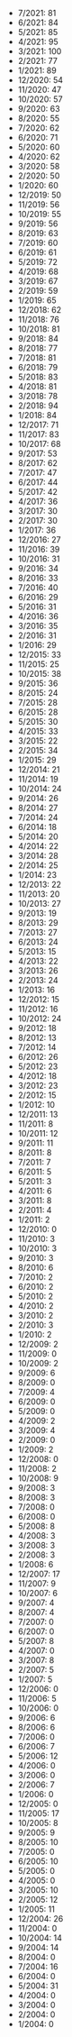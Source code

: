 *  7/2021: 81
*  6/2021: 84
*  5/2021: 85
*  4/2021: 95
*  3/2021: 100
*  2/2021: 77
*  1/2021: 89
*  12/2020: 54
*  11/2020: 47
*  10/2020: 57
*  9/2020: 63
*  8/2020: 55
*  7/2020: 62
*  6/2020: 71
*  5/2020: 60
*  4/2020: 62
*  3/2020: 58
*  2/2020: 50
*  1/2020: 60
*  12/2019: 50
*  11/2019: 56
*  10/2019: 55
*  9/2019: 56
*  8/2019: 63
*  7/2019: 60
*  6/2019: 61
*  5/2019: 72
*  4/2019: 68
*  3/2019: 67
*  2/2019: 59
*  1/2019: 65
*  12/2018: 62
*  11/2018: 76
*  10/2018: 81
*  9/2018: 84
*  8/2018: 77
*  7/2018: 81
*  6/2018: 79
*  5/2018: 83
*  4/2018: 81
*  3/2018: 78
*  2/2018: 94
*  1/2018: 84
*  12/2017: 71
*  11/2017: 83
*  10/2017: 68
*  9/2017: 53
*  8/2017: 62
*  7/2017: 47
*  6/2017: 44
*  5/2017: 42
*  4/2017: 36
*  3/2017: 30
*  2/2017: 30
*  1/2017: 36
*  12/2016: 27
*  11/2016: 39
*  10/2016: 31
*  9/2016: 34
*  8/2016: 33
*  7/2016: 40
*  6/2016: 29
*  5/2016: 31
*  4/2016: 36
*  3/2016: 35
*  2/2016: 31
*  1/2016: 29
*  12/2015: 33
*  11/2015: 25
*  10/2015: 38
*  9/2015: 36
*  8/2015: 24
*  7/2015: 28
*  6/2015: 28
*  5/2015: 30
*  4/2015: 33
*  3/2015: 22
*  2/2015: 34
*  1/2015: 29
*  12/2014: 21
*  11/2014: 19
*  10/2014: 24
*  9/2014: 26
*  8/2014: 27
*  7/2014: 24
*  6/2014: 18
*  5/2014: 20
*  4/2014: 22
*  3/2014: 28
*  2/2014: 25
*  1/2014: 23
*  12/2013: 22
*  11/2013: 20
*  10/2013: 27
*  9/2013: 19
*  8/2013: 29
*  7/2013: 27
*  6/2013: 24
*  5/2013: 15
*  4/2013: 22
*  3/2013: 26
*  2/2013: 24
*  1/2013: 16
*  12/2012: 15
*  11/2012: 16
*  10/2012: 24
*  9/2012: 18
*  8/2012: 13
*  7/2012: 14
*  6/2012: 26
*  5/2012: 23
*  4/2012: 18
*  3/2012: 23
*  2/2012: 15
*  1/2012: 10
*  12/2011: 13
*  11/2011: 8
*  10/2011: 12
*  9/2011: 11
*  8/2011: 8
*  7/2011: 7
*  6/2011: 5
*  5/2011: 3
*  4/2011: 6
*  3/2011: 8
*  2/2011: 4
*  1/2011: 2
*  12/2010: 0
*  11/2010: 3
*  10/2010: 3
*  9/2010: 3
*  8/2010: 6
*  7/2010: 2
*  6/2010: 2
*  5/2010: 2
*  4/2010: 2
*  3/2010: 2
*  2/2010: 3
*  1/2010: 2
*  12/2009: 2
*  11/2009: 0
*  10/2009: 2
*  9/2009: 6
*  8/2009: 0
*  7/2009: 4
*  6/2009: 0
*  5/2009: 0
*  4/2009: 2
*  3/2009: 4
*  2/2009: 0
*  1/2009: 2
*  12/2008: 0
*  11/2008: 2
*  10/2008: 9
*  9/2008: 3
*  8/2008: 3
*  7/2008: 0
*  6/2008: 0
*  5/2008: 8
*  4/2008: 3
*  3/2008: 3
*  2/2008: 3
*  1/2008: 6
*  12/2007: 17
*  11/2007: 9
*  10/2007: 6
*  9/2007: 4
*  8/2007: 4
*  7/2007: 0
*  6/2007: 0
*  5/2007: 8
*  4/2007: 0
*  3/2007: 8
*  2/2007: 5
*  1/2007: 5
*  12/2006: 0
*  11/2006: 5
*  10/2006: 0
*  9/2006: 6
*  8/2006: 6
*  7/2006: 0
*  6/2006: 7
*  5/2006: 12
*  4/2006: 0
*  3/2006: 0
*  2/2006: 7
*  1/2006: 0
*  12/2005: 0
*  11/2005: 17
*  10/2005: 8
*  9/2005: 9
*  8/2005: 10
*  7/2005: 0
*  6/2005: 10
*  5/2005: 0
*  4/2005: 0
*  3/2005: 10
*  2/2005: 12
*  1/2005: 11
*  12/2004: 26
*  11/2004: 0
*  10/2004: 14
*  9/2004: 14
*  8/2004: 0
*  7/2004: 16
*  6/2004: 0
*  5/2004: 31
*  4/2004: 0
*  3/2004: 0
*  2/2004: 0
*  1/2004: 0